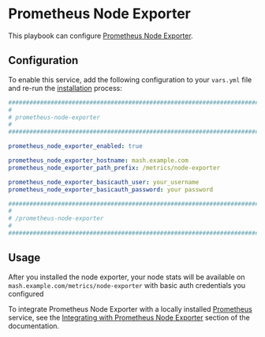# Prometheus Node Exporter

This playbook can configure [Prometheus Node Exporter](https://github.com/prometheus/node_exporter).


## Configuration

To enable this service, add the following configuration to your `vars.yml` file and re-run the [installation](../installing.md) process:

```yaml
########################################################################
#                                                                      #
# prometheus-node-exporter                                             #
#                                                                      #
########################################################################

prometheus_node_exporter_enabled: true

prometheus_node_exporter_hostname: mash.example.com
prometheus_node_exporter_path_prefix: /metrics/node-exporter

prometheus_node_exporter_basicauth_user: your_username
prometheus_node_exporter_basicauth_password: your password

########################################################################
#                                                                      #
# /prometheus-node-exporter                                            #
#                                                                      #
########################################################################
```

## Usage

After you installed the node exporter, your node stats will be available on `mash.example.com/metrics/node-exporter` with basic auth credentials you configured

To integrate Prometheus Node Exporter with a locally installed [Prometheus](prometheus.md) service, see the [Integrating with Prometheus Node Exporter](prometheus.md#integrating-with-prometheus-node-exporter) section of the documentation.
